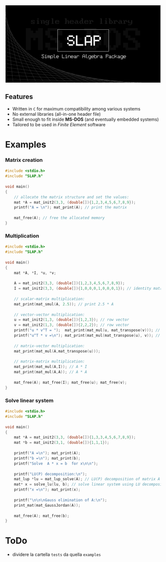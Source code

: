 <!--# SLAP
Simple Linear Algebra Package (SLAP) -->
![cover](doc/cover.png)

## Features
- Written in `C` for maximum compatibility among various systems
- No external libraries (all-in-one header file)
- Small enough to fit inside **MS-DOS** (and eventually embedded systems)
- Tailored to be used in _Finite Element_ software

# Examples

### Matrix creation
```C++
#include <stdio.h>
#include "SLAP.h"

void main()
{
	// allocate the matrix structure and set the values:
	mat *A = mat_init2(3,3, (double[]){1,2,3,4,5,6,7,8,9});
	printf("A = \n"); mat_print(A); // print the matrix
	
	mat_free(A); // free the allocated memory
}
```

### Multiplication
```C++
#include <stdio.h>
#include "SLAP.h"

void main()
{
	mat *A, *I, *u, *v;
	
	A = mat_init2(3,3, (double[]){1,2,3,4,5,6,7,8,9});
	I = mat_init2(3,3, (double[]){1,0,0,0,1,0,0,0,1}); // identity matrix
	
	// scalar-matrix multiplication:
	mat_print(mat_smul(A, 2.5)); // print 2.5 * A
	
	// vector-vector multiplication:
	u = mat_init2(1,3, (double[]){1,2,3}); // row vector
	v = mat_init2(1,3, (double[]){2,2,2}); // row vector
	printf("u * v^T = ");  mat_print(mat_mul(u, mat_transpose(v))); // scalar product
	printf("u^T * v =\n"); mat_print(mat_mul(mat_transpose(u), v)); // tensor product
	
	// matrix-vector multiplication:
	mat_print(mat_mul(A,mat_transpose(u)));
	
	// matrix-matrix multiplication:
	mat_print(mat_mul(A,I)); // A * I
	mat_print(mat_mul(A,A)); // A * A
	
	mat_free(A); mat_free(I); mat_free(u); mat_free(v);
}
```

### Solve linear system
```C++
#include <stdio.h>
#include "SLAP.h"

void main()
{
	mat *A = mat_init2(3,3, (double[]){1,3,3,4,5,6,7,8,9});
	mat *b = mat_init2(3,1, (double[]){1,1,1});
	
	printf("A =\n"); mat_print(A);
	printf("b =\n"); mat_print(b);
	printf("Solve  A * x = b  for x\n\n");
	
	printf("LU(P) decomposition:\n");
	mat_lup *lu = mat_lup_solve(A); // LU(P) decomposition of matrix A
	mat* x = solve_lu(lu, b); // solve linear system using LU decomposition
	printf("x =\n"); mat_print(x);
	
	printf("\n\n\nGauss elimination of A:\n");
	print_mat(mat_GaussJordan(A));
	
	mat_free(A); mat_free(b);
}
```



# ToDo
- dividere la cartella `tests` da quella `examples`
